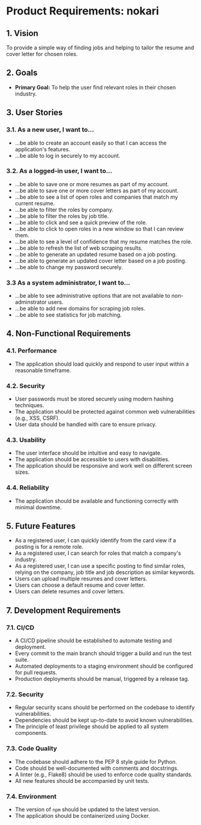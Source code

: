 # Product Requirements: nokari
## 1. Vision

To provide a simple way of finding jobs and helping to tailor the resume and cover letter for chosen roles.

## 2. Goals

*   **Primary Goal:** To help the user find relevant roles in their chosen industry.

## 3. User Stories

### 3.1. As a new user, I want to...

*   ...be able to create an account easily so that I can access the application's features.
*   ...be able to log in securely to my account.

### 3.2. As a logged-in user, I want to...

*   ...be able to save one or more resumes as part of my account.
*   ...be able to save one or more cover letters as part of my account.
*   ...be able to see a list of open roles and companies that match my current resume.
*   ...be able to filter the roles by company.
*   ...be able to filter the roles by job title.
*   ...be able to click and see a quick preview of the role.
*   ...be able to click to open roles in a new window so that I can review them. 
*   ...be able to see a level of confidence that my resume matches the role.
*   ...be able to refresh the list of web scraping results. 
*   ...be able to generate an updated resume based on a job posting.
*   ...be able to generate an updated cover letter based on a job posting.
*   ...be able to change my password securely.

### 3.3 As a system administrator, I want to...
*   ...be able to see administrative options that are not available to non-adminstrator users.
*   ...be able to add new domains for scraping job roles.
*   ...be able to see statistics for job matching.

## 4. Non-Functional Requirements

### 4.1. Performance

*   The application should load quickly and respond to user input within a reasonable timeframe.

### 4.2. Security

*   User passwords must be stored securely using modern hashing techniques.
*   The application should be protected against common web vulnerabilities (e.g., XSS, CSRF).
*   User data should be handled with care to ensure privacy.

### 4.3. Usability

*   The user interface should be intuitive and easy to navigate.
*   The application should be accessible to users with disabilities.
*   The application should be responsive and work well on different screen sizes.

### 4.4. Reliability

*   The application should be available and functioning correctly with minimal downtime.

## 5. Future Features
*   As a registered user, I can quickly identify from the card view if a posting is for a remote role.
*   As a registered user, I can search for roles that match a company's industry.
*   As a registered user, I can use a specific posting to find similar roles, relying on the company, job title and job description as similar keywords. 
*   Users can upload multiple resumes and cover letters.
*   Users can choose a default resume and cover letter.
*   Users can delete resumes and cover letters.

## 7. Development Requirements

### 7.1. CI/CD

*   A CI/CD pipeline should be established to automate testing and deployment.
*   Every commit to the main branch should trigger a build and run the test suite.
*   Automated deployments to a staging environment should be configured for pull requests.
*   Production deployments should be manual, triggered by a release tag.

### 7.2. Security

*   Regular security scans should be performed on the codebase to identify vulnerabilities.
*   Dependencies should be kept up-to-date to avoid known vulnerabilities.
*   The principle of least privilege should be applied to all system components.

### 7.3. Code Quality

*   The codebase should adhere to the PEP 8 style guide for Python.
*   Code should be well-documented with comments and docstrings.
*   A linter (e.g., Flake8) should be used to enforce code quality standards.
*   All new features should be accompanied by unit tests.

### 7.4. Environment

*   The version of `npm` should be updated to the latest version.
*   The application should be containerized using Docker.
